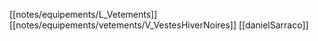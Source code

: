 [[notes/equipements/L_Vetements]] [[notes/equipements/vetements/V_VestesHiverNoires]] [[danielSarraco]]